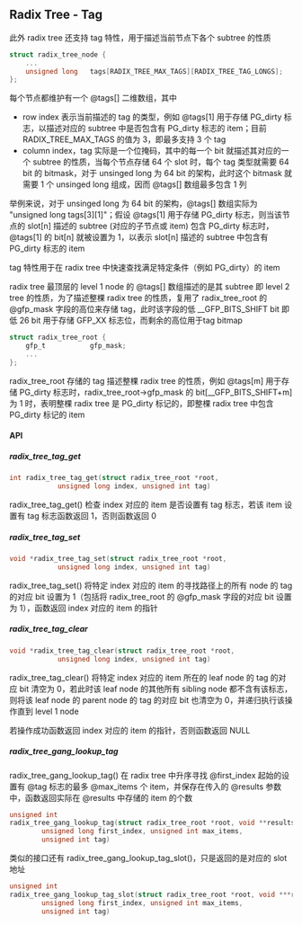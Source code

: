 ## Radix Tree - Tag


此外 radix tree 还支持 tag 特性，用于描述当前节点下各个 subtree 的性质

```c
struct radix_tree_node {
	...
	unsigned long	tags[RADIX_TREE_MAX_TAGS][RADIX_TREE_TAG_LONGS];
};
```

每个节点都维护有一个 @tags[] 二维数组，其中

- row index 表示当前描述的 tag 的类型，例如 @tags[1] 用于存储 PG_dirty 标志，以描述对应的 subtree 中是否包含有 PG_dirty 标志的 item；目前 RADIX_TREE_MAX_TAGS 的值为 3，即最多支持 3 个 tag
- column index，tag 实际是一个位掩码，其中的每一个 bit 就描述其对应的一个 subtree 的性质，当每个节点存储 64 个 slot 时，每个 tag 类型就需要 64 bit 的 bitmask，对于 unsinged long 为 64 bit 的架构，此时这个 bitmask 就需要 1 个 unsinged long 组成，因而 @tags[] 数组最多包含 1 列


举例来说，对于 unsinged long 为 64 bit 的架构，@tags[] 数组实际为 "unsigned long tags[3][1]"；假设 @tags[1] 用于存储 PG_dirty 标志，则当该节点的 slot[n] 描述的 subtree (对应的子节点或 item) 包含 PG_dirty 标志时，@tags[1] 的 bit[n] 就被设置为 1，以表示 slot[n] 描述的 subtree 中包含有 PG_dirty 标志的 item

tag 特性用于在 radix tree 中快速查找满足特定条件（例如 PG_dirty）的 item


radix tree 最顶层的 level 1 node 的 @tags[] 数组描述的是其 subtree 即 level 2 tree 的性质，为了描述整棵 radix tree 的性质，复用了 radix_tree_root 的 @gfp_mask 字段的高位来存储 tag，此时该字段的低 __GFP_BITS_SHIFT bit 即低 26 bit 用于存储 GFP_XX 标志位，而剩余的高位用于tag bitmap

```c
struct radix_tree_root {
	gfp_t			gfp_mask;
	...
};
```

radix_tree_root 存储的 tag 描述整棵 radix tree 的性质，例如 @tags[m] 用于存储 PG_dirty 标志时，radix_tree_root->gfp_mask 的 bit[__GFP_BITS_SHIFT+m] 为 1 时，表明整棵 radix tree 是 PG_dirty 标记的，即整棵 radix tree 中包含 PG_dirty 标记的 item


#### API

##### radix_tree_tag_get

```c
int radix_tree_tag_get(struct radix_tree_root *root,
			unsigned long index, unsigned int tag)
```

radix_tree_tag_get() 检查 index 对应的 item 是否设置有 tag 标志，若该 item 设置有 tag 标志函数返回 1，否则函数返回 0


##### radix_tree_tag_set

```c
void *radix_tree_tag_set(struct radix_tree_root *root,
			unsigned long index, unsigned int tag)
```

radix_tree_tag_set() 将特定 index 对应的 item 的寻找路径上的所有 node 的 tag 的对应 bit 设置为 1（包括将 radix_tree_root 的 @gfp_mask 字段的对应 bit 设置为 1），函数返回 index 对应的 item 的指针


##### radix_tree_tag_clear

```c
void *radix_tree_tag_clear(struct radix_tree_root *root,
			unsigned long index, unsigned int tag)
```

radix_tree_tag_clear() 将特定 index 对应的 item 所在的 leaf node 的 tag 的对应 bit 清空为 0，若此时该 leaf node 的其他所有 sibling node 都不含有该标志，则将该 leaf node 的 parent node 的 tag 的对应 bit 也清空为 0，并递归执行该操作直到 level 1 node

若操作成功函数返回 index 对应的 item 的指针，否则函数返回 NULL


##### radix_tree_gang_lookup_tag

radix_tree_gang_lookup_tag() 在 radix tree 中升序寻找 @first_index 起始的设置有 @tag 标志的最多 @max_items 个 item，并保存在传入的 @results 参数中，函数返回实际在 @results 中存储的 item 的个数

```c
unsigned int
radix_tree_gang_lookup_tag(struct radix_tree_root *root, void **results,
		unsigned long first_index, unsigned int max_items,
		unsigned int tag)
```


类似的接口还有 radix_tree_gang_lookup_tag_slot()，只是返回的是对应的 slot地址

```c
unsigned int
radix_tree_gang_lookup_tag_slot(struct radix_tree_root *root, void ***results,
		unsigned long first_index, unsigned int max_items,
		unsigned int tag)
```

